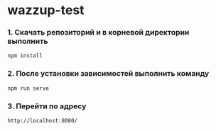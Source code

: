 # wazzup-test


### 1. Скачать репозиторий и в корневой директории выполнить
```
npm install
```

### 2. После установки зависимостей выполнить команду
```
npm run serve
```

### 3. Перейти по адресу
```
http://localhost:8080/ 
```

